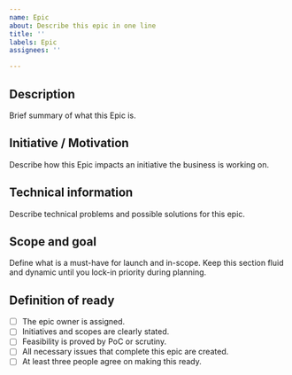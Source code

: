 ```yaml
---
name: Epic
about: Describe this epic in one line
title: ''
labels: Epic
assignees: ''

---
```


## Description

Brief summary of what this Epic is.

## Initiative / Motivation

Describe how this Epic impacts an initiative the business is working on.

## Technical information

Describe technical problems and possible solutions for this epic.

## Scope and goal

Define what is a must-have for launch and in-scope. Keep this section fluid and dynamic until you lock-in priority during planning.

## Definition of ready

- [ ] The epic owner is assigned.
- [ ] Initiatives and scopes are clearly stated.
- [ ] Feasibility is proved by PoC or scrutiny.
- [ ] All necessary issues that complete this epic are created.
- [ ] At least three people agree on making this ready.
